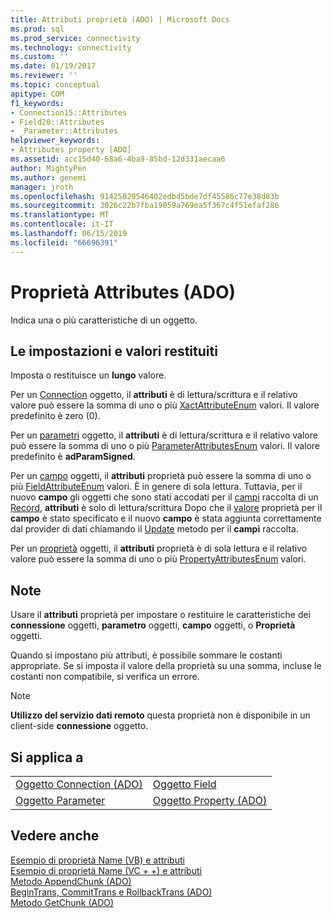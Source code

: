```yaml
---
title: Attributi proprietà (ADO) | Microsoft Docs
ms.prod: sql
ms.prod_service: connectivity
ms.technology: connectivity
ms.custom: ''
ms.date: 01/19/2017
ms.reviewer: ''
ms.topic: conceptual
apitype: COM
f1_keywords:
- Connection15::Attributes
- Field20::Attributes
- _Parameter::Attributes
helpviewer_keywords:
- Attributes property [ADO]
ms.assetid: acc15d40-68a6-4ba9-85bd-12d331aecaa6
author: MightyPen
ms.author: genemi
manager: jroth
ms.openlocfilehash: 91425029546402edbd5bde7df45586c77e38d83b
ms.sourcegitcommit: 3026c22b7fba19059a769ea5f367c4f51efaf286
ms.translationtype: MT
ms.contentlocale: it-IT
ms.lasthandoff: 06/15/2019
ms.locfileid: "66696391"
---
```

# <a name="attributes-property-ado"></a>Proprietà Attributes (ADO)
Indica una o più caratteristiche di un oggetto.  
  
## <a name="settings-and-return-values"></a>Le impostazioni e valori restituiti  
 Imposta o restituisce un **lungo** valore.  
  
 Per un [Connection](../../../ado/reference/ado-api/connection-object-ado.md) oggetto, il **attributi** è di lettura/scrittura e il relativo valore può essere la somma di uno o più [XactAttributeEnum](../../../ado/reference/ado-api/xactattributeenum.md) valori. Il valore predefinito è zero (0).  
  
 Per un [parametri](../../../ado/reference/ado-api/parameter-object.md) oggetto, il **attributi** è di lettura/scrittura e il relativo valore può essere la somma di uno o più [ParameterAttributesEnum](../../../ado/reference/ado-api/parameterattributesenum.md) valori. Il valore predefinito è **adParamSigned**.  
  
 Per un [campo](../../../ado/reference/ado-api/field-object.md) oggetti, il **attributi** proprietà può essere la somma di uno o più [FieldAttributeEnum](../../../ado/reference/ado-api/fieldattributeenum.md) valori. È in genere di sola lettura. Tuttavia, per il nuovo **campo** gli oggetti che sono stati accodati per il [campi](../../../ado/reference/ado-api/fields-collection-ado.md) raccolta di un [Record](../../../ado/reference/ado-api/record-object-ado.md), **attributi** è solo di lettura/scrittura Dopo che il [valore](../../../ado/reference/ado-api/value-property-ado.md) proprietà per il **campo** è stato specificato e il nuovo **campo** è stata aggiunta correttamente dal provider di dati chiamando il [ Update](../../../ado/reference/ado-api/update-method.md) metodo per il **campi** raccolta.  
  
 Per un [proprietà](../../../ado/reference/ado-api/property-object-ado.md) oggetti, il **attributi** proprietà è di sola lettura e il relativo valore può essere la somma di uno o più [PropertyAttributesEnum](../../../ado/reference/ado-api/propertyattributesenum.md) valori.  
  
## <a name="remarks"></a>Note  
 Usare il **attributi** proprietà per impostare o restituire le caratteristiche dei **connessione** oggetti, **parametro** oggetti, **campo** oggetti, o **Proprietà** oggetti.  
  
 Quando si impostano più attributi, è possibile sommare le costanti appropriate. Se si imposta il valore della proprietà su una somma, incluse le costanti non compatibile, si verifica un errore.  
  
> [!NOTE]
>  **Utilizzo del servizio dati remoto** questa proprietà non è disponibile in un client-side **connessione** oggetto.  
  
## <a name="applies-to"></a>Si applica a  
  
|||  
|-|-|  
|[Oggetto Connection (ADO)](../../../ado/reference/ado-api/connection-object-ado.md)|[Oggetto Field](../../../ado/reference/ado-api/field-object.md)|  
|[Oggetto Parameter](../../../ado/reference/ado-api/parameter-object.md)|[Oggetto Property (ADO)](../../../ado/reference/ado-api/property-object-ado.md)|  
  
## <a name="see-also"></a>Vedere anche  
 [Esempio di proprietà Name (VB) e attributi](../../../ado/reference/ado-api/attributes-and-name-properties-example-vb.md)   
 [Esempio di proprietà Name (VC + +) e attributi](../../../ado/reference/ado-api/attributes-and-name-properties-example-vc.md)   
 [Metodo AppendChunk (ADO)](../../../ado/reference/ado-api/appendchunk-method-ado.md)   
 [BeginTrans, CommitTrans e RollbackTrans (ADO)](../../../ado/reference/ado-api/begintrans-committrans-and-rollbacktrans-methods-ado.md)   
 [Metodo GetChunk (ADO)](../../../ado/reference/ado-api/getchunk-method-ado.md)
